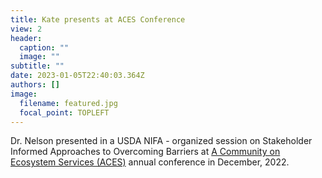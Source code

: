 ```yaml
---
title: Kate presents at ACES Conference
view: 2
header:
  caption: ""
  image: ""
subtitle: ""
date: 2023-01-05T22:40:03.364Z
authors: []
image:
  filename: featured.jpg
  focal_point: TOPLEFT
---
```

Dr. Nelson presented in a USDA NIFA - organized session on Stakeholder Informed Approaches to Overcoming Barriers at [A Community on Ecosystem Services (ACES)](https://conference.ifas.ufl.edu/aces/index.php) annual conference in December, 2022.